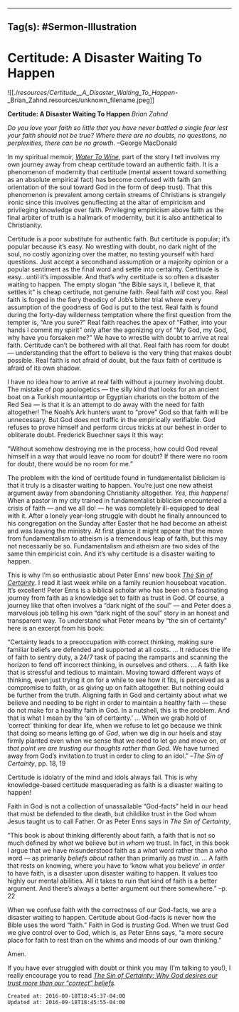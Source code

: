 
---
Tag(s): #Sermon-Illustration
---

# Certitude: A Disaster Waiting To Happen

![[./_resources/Certitude__A_Disaster_Waiting_To_Happen_-_Brian_Zahnd.resources/unknown_filename.jpeg]]

**Certitude: A Disaster Waiting To Happen**
_Brian Zahnd_

_Do you love your faith so little that you have never battled a single fear lest your faith should not be true? Where there are no doubts, no questions, no perplexities, there can be no growth._
–George MacDonald

In my spiritual memoir, [_Water To Wine_](https://www.amazon.com/Water-Wine-Some-My-Story/dp/0692569189/ref=sr_1_1?s=books&ie=UTF8&qid=1470771297&sr=1-1&keywords=zahnd), part of the story I tell involves my own journey away from cheap certitude toward an authentic faith. It is a phenomenon of modernity that certitude (mental assent toward something as an absolute empirical fact) has become confused with faith (an orientation of the soul toward God in the form of deep trust). That this phenomenon is prevalent among certain streams of Christians is strangely ironic since this involves genuflecting at the altar of empiricism and privileging knowledge over faith. Privileging empiricism above faith as the final arbiter of truth is a hallmark of modernity, but it is also antithetical to Christianity.

Certitude is a poor substitute for authentic faith. But certitude is popular; it’s popular because it’s easy. No wrestling with doubt, no dark night of the soul, no costly agonizing over the matter, no testing yourself with hard questions. Just accept a secondhand assumption or a majority opinion or a popular sentiment as the final word and settle into certainty. Certitude is easy…until it’s impossible. And that’s why certitude is so often a disaster waiting to happen. The empty slogan “the Bible says it, I believe it, that settles it” is cheap certitude, not genuine faith.
Real faith _will_ cost you. Real faith is forged in the fiery theodicy of Job’s bitter trial where every assumption of the goodness of God is put to the test. Real faith is found during the forty-day wilderness temptation where the first question from the tempter is, “Are you sure?” Real faith reaches the apex of “Father, into your hands I commit my spirit” only after the agonizing cry of “My God, my God, why have you forsaken me?” We have to wrestle with doubt to arrive at real faith. Certitude can’t be bothered with all that. Real faith has room for doubt — understanding that the effort to believe is the very thing that makes doubt possible. Real faith is not afraid of doubt, but the faux faith of certitude is afraid of its own shadow.

I have no idea how to arrive at real faith without a journey involving doubt. The mistake of pop apologetics — the silly kind that looks for an ancient boat on a Turkish mountaintop or Egyptian chariots on the bottom of the Red Sea — is that it is an attempt to do away with the need for faith altogether! The Noah’s Ark hunters want to “prove” God so that faith will be unnecessary. But God does not traffic in the empirically verifiable. God refuses to prove himself and perform circus tricks at our behest in order to obliterate doubt. Frederick Buechner says it this way:

“Without somehow destroying me in the process, how could God reveal himself in a way that would leave no room for doubt? If there were no room for doubt, there would be no room for me.”

The problem with the kind of certitude found in fundamentalist biblicism is that it truly is a disaster waiting to happen. You’re just one new atheist argument away from abandoning Christianity altogether. _Yes, this happens!_ When a pastor in my city trained in fundamentalist biblicism encountered a crisis of faith — and we all do! — he was completely ill-equipped to deal with it. After a lonely year-long struggle with doubt he finally announced to his congregation on the Sunday after Easter that he had become an atheist and was leaving the ministry. At first glance it might appear that the move from fundamentalism to atheism is a tremendous leap of faith, but this may not necessarily be so. Fundamentalism and atheism are two sides of the same thin empiricist coin. And it’s why certitude is a disaster waiting to happen.

This is why I’m so enthusiastic about Peter Enns’ new book [_The Sin of Certainty_](https://www.amazon.com/Sin-Certainty-Desires-Correct-Beliefs/dp/006227208X/ref=sr_1_3?s=books&ie=UTF8&qid=1470765967&sr=1-3&keywords=peter+enns). I read it last week while on a family reunion houseboat vacation. It’s excellent! Peter Enns is a biblical scholar who has been on a fascinating journey from faith as a knowledge set to faith as trust in God. Of course, a journey like that often involves a “dark night of the soul” — and Peter does a marvelous job telling his own “dark night of the soul” story in an honest and transparent way. To understand what Peter means by “the sin of certainty” here is an excerpt from his book:

“Certainty leads to a preoccupation with correct thinking, making sure familiar beliefs are defended and supported at all costs. … It reduces the life of faith to sentry duty, a 24/7 task of pacing the ramparts and scanning the horizon to fend off incorrect thinking, in ourselves and others. … A faith like that is stressful and tedious to maintain. Moving toward different ways of thinking, even just trying it on for a while to see how it fits, is perceived as a compromise to faith, or as giving up on faith altogether. But nothing could be further from the truth. Aligning faith in God and certainty about what we believe and needing to be right in order to maintain a healthy faith — these do not make for a healthy faith in God. In a nutshell, this is the problem. And that is what I mean by the ‘sin of certainty.’ … When we grab hold of ‘correct’ thinking for dear life, when we refuse to let go because we think that doing so means letting go of _God_, when we dig in our heels and stay firmly planted even when we sense that we need to let go and move on, _at that point we are trusting our thoughts rather than God_. We have turned away from God’s invitation to trust in order to cling to an idol.” –_The Sin of Certainty_, pp. 18, 19

Certitude is idolatry of the mind and idols always fail. This is why knowledge-based certitude masquerading as faith is a disaster waiting to happen!

Faith in God is not a collection of unassailable “God-facts” held in our head that must be defended to the death, but childlike trust in the God whom Jesus taught us to call Father. Or as Peter Enns says in _The Sin of Certainty_,

“This book is about thinking differently about faith, a faith that is not so much defined by _what_ we believe but in _whom_ we trust. In fact, in this book I argue that we have misunderstood faith as a _what_ word rather than a _who_ word — as primarily _beliefs about_ rather than primarily as _trust in_. … A faith that rests on knowing, where you have to ‘know what you believe’ _in order_ to have faith, is a disaster upon disaster waiting to happen. It values too highly our mental abilities. All it takes to ruin that kind of faith is a better argument. And there’s always a better argument out there somewhere.” –p. 22

When we confuse faith with the correctness of our God-facts, we are a disaster waiting to happen. Certitude about God-facts is never how the Bible uses the word “faith.” Faith in God is _trusting_ God. When we trust God we give control over to God, which is, as Peter Enns says, “a more secure place for faith to rest than on the whims and moods of our own thinking.”

Amen.

If you have ever struggled with doubt or think you may (I’m talking to you!), I really encourage you to read [_The Sin of Certainty: Why God desires our trust more than our “correct” beliefs_](https://www.amazon.com/Sin-Certainty-Desires-Correct-Beliefs/dp/006227208X/ref=sr_1_3?s=books&ie=UTF8&qid=1470765967&sr=1-3&keywords=peter+enns).

    Created at: 2016-09-18T18:45:37-04:00
    Updated at: 2016-09-18T18:45:55-04:00


